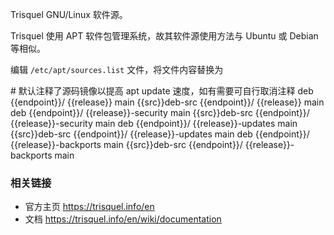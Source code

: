 Trisquel GNU/Linux 软件源。

Trisquel 使用 APT 软件包管理系统，故其软件源使用方法与 Ubuntu 或 Debian 等相似。

编辑 `/etc/apt/sources.list` 文件，将文件内容替换为

<tmpl z-input="release src" z-path="/etc/apt/sources.list">
# 默认注释了源码镜像以提高 apt update 速度，如有需要可自行取消注释
deb {{endpoint}}/ {{release}} main
{{src}}deb-src {{endpoint}}/ {{release}} main
deb {{endpoint}}/ {{release}}-security main
{{src}}deb-src {{endpoint}}/ {{release}}-security main
deb {{endpoint}}/ {{release}}-updates main
{{src}}deb-src {{endpoint}}/ {{release}}-updates main
deb {{endpoint}}/ {{release}}-backports main
{{src}}deb-src {{endpoint}}/ {{release}}-backports main
</tmpl>

### 相关链接

* 官方主页 https://trisquel.info/en
* 文档 https://trisquel.info/en/wiki/documentation
